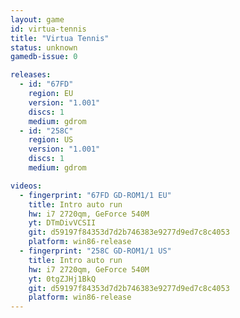 ```yaml
---
layout: game
id: virtua-tennis
title: "Virtua Tennis"
status: unknown
gamedb-issue: 0

releases:
  - id: "67FD"
    region: EU
    version: "1.001"
    discs: 1
    medium: gdrom
  - id: "258C"
    region: US
    version: "1.001"
    discs: 1
    medium: gdrom

videos:
  - fingerprint: "67FD GD-ROM1/1 EU"
    title: Intro auto run
    hw: i7 2720qm, GeForce 540M
    yt: DTmDivVCSII
    git: d59197f84353d7d2b746383e9277d9ed7c8c4053
    platform: win86-release
  - fingerprint: "258C GD-ROM1/1 US"
    title: Intro auto run
    hw: i7 2720qm, GeForce 540M
    yt: 0tgZJHj1BkQ
    git: d59197f84353d7d2b746383e9277d9ed7c8c4053
    platform: win86-release
---
```

